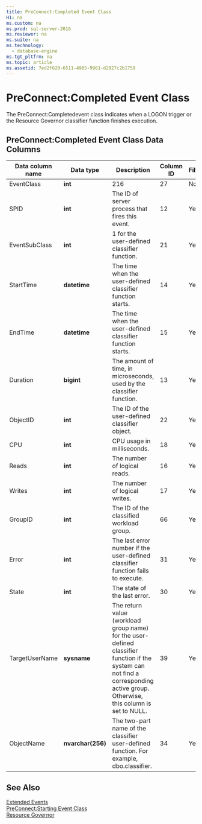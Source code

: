 ```yaml
---
title: PreConnect:Completed Event Class
H1: na
ms.custom: na
ms.prod: sql-server-2016
ms.reviewer: na
ms.suite: na
ms.technology: 
  - database-engine
ms.tgt_pltfrm: na
ms.topic: article
ms.assetid: 7ed2f620-6511-4985-9961-d2927c2b1759
---
```

# PreConnect:Completed Event Class
  The PreConnect:Completedevent class indicates when a LOGON trigger or the Resource Governor classifier function finishes execution.  
  
## PreConnect:Completed Event Class Data Columns  
  
|Data column name|Data type|Description|Column ID|Filterable|  
|----------------------|---------------|-----------------|---------------|----------------|  
|EventClass|**int**|216|27|No|  
|SPID|**int**|The ID of server process that fires this event.|12|Yes|  
|EventSubClass|**int**|1 for the user\-defined classifier function.|21|Yes|  
|StartTime|**datetime**|The time when the user\-defined classifier function starts.|14|Yes|  
|EndTime|**datetime**|The time when the user\-defined classifier function starts.|15|Yes|  
|Duration|**bigint**|The amount of time, in microseconds, used by the classifier function.|13|Yes|  
|ObjectID|**int**|The ID of the user\-defined classifier object.|22|Yes|  
|CPU|**int**|CPU usage in milliseconds.|18|Yes|  
|Reads|**int**|The number of logical reads.|16|Yes|  
|Writes|**int**|The number of logical writes.|17|Yes|  
|GroupID|**int**|The ID of the classified workload group.|66|Yes|  
|Error|**int**|The last error number if the user\-defined classifier function fails to execute.|31|Yes|  
|State|**int**|The state of the last error.|30|Yes|  
|TargetUserName|**sysname**|The return value \(workload group name\) for the user\-defined classifier function if the system can not find a corresponding active group. Otherwise, this column is set to NULL.|39|Yes|  
|ObjectName|**nvarchar\(256\)**|The two\-part name of the classifier user\-defined function. For example, dbo.classifier.|34|Yes|  
  
## See Also  
 [Extended Events](../../Topics/TopicNameNotContainA/Extended-Events.md)   
 [PreConnect:Starting Event Class](../Topic/PreConnect:Starting%20Event%20Class.md)   
 [Resource Governor](../../Topics/TopicNameNotContainA/Resource-Governor.md)  
  
  